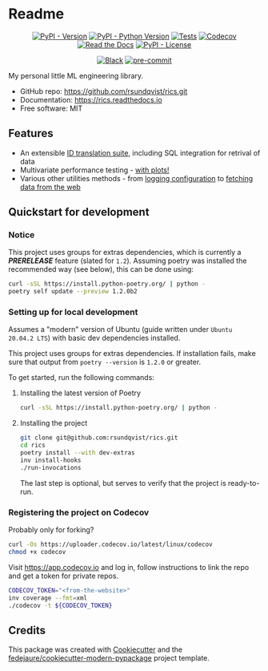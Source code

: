 # Readme

<div align="center">

[![PyPI - Version](https://img.shields.io/pypi/v/rics.svg)](https://pypi.python.org/pypi/rics)
[![PyPI - Python Version](https://img.shields.io/pypi/pyversions/rics.svg)](https://pypi.python.org/pypi/rics)
[![Tests](https://github.com/rsundqvist/rics/workflows/tests/badge.svg)](https://github.com/rsundqvist/rics/actions?workflow=tests)
[![Codecov](https://codecov.io/gh/rsundqvist/rics/branch/main/graph/badge.svg)](https://codecov.io/gh/rsundqvist/rics)
[![Read the Docs](https://readthedocs.org/projects/rics/badge/)](https://rics.readthedocs.io/)
[![PyPI - License](https://img.shields.io/pypi/l/rics.svg)](https://pypi.python.org/pypi/rics)

[![Black](https://img.shields.io/badge/code%20style-black-000000.svg)](https://github.com/psf/black)
[![pre-commit](https://img.shields.io/badge/pre--commit-enabled-brightgreen?logo=pre-commit&logoColor=white)](https://github.com/pre-commit/pre-commit)


</div>


My personal little ML engineering library.

* GitHub repo: <https://github.com/rsundqvist/rics.git>
* Documentation: <https://rics.readthedocs.io>
* Free software: MIT

## Features

* An extensible [ID translation suite](https://rics.readthedocs.io/en/latest/translation-quickstart.html), including SQL integration for retrival of data
* Multivariate performance testing - [with plots!](https://rics.readthedocs.io/en/latest/utility-perftest.html)
* Various other utilities methods - 
  from [logging configuration](https://rics.readthedocs.io/en/latest/utility-logging.html)
  to [fetching data from the web](https://rics.readthedocs.io/en/latest/utility-data-download.html)

## Quickstart for development

### Notice
This project uses groups for extras dependencies, which is currently a **_PRERELEASE_** feature (slated for `1.2`). Assuming
poetry was installed the recommended way (see below), this can be done using:
```bash
curl -sSL https://install.python-poetry.org/ | python -
poetry self update --preview 1.2.0b2
```

### Setting up for local development
Assumes a "modern" version of Ubuntu (guide written under `Ubuntu 20.04.2 LTS`) with basic dev dependencies installed.

This project uses groups for extras dependencies. If installation fails, make sure that output from `poetry --version` 
is `1.2.0` or greater.

To get started, run the following commands:

1. Installing the latest version of Poetry
   ```bash
   curl -sSL https://install.python-poetry.org/ | python -
   ```

2. Installing the project
   ```bash
   git clone git@github.com:rsundqvist/rics.git
   cd rics
   poetry install --with dev-extras
   inv install-hooks
   ./run-invocations
   ```
   The last step is optional, but serves to verify that the project is ready-to-run.

### Registering the project on Codecov

Probably only for forking?
```bash
curl -Os https://uploader.codecov.io/latest/linux/codecov
chmod +x codecov
```

Visit https://app.codecov.io and log in, follow instructions to link the repo and get a token for private repos.
```bash
CODECOV_TOKEN="<from-the-website>"
inv coverage --fmt=xml
./codecov -t ${CODECOV_TOKEN}
```

## Credits

This package was created with [Cookiecutter][cookiecutter] and
the [fedejaure/cookiecutter-modern-pypackage][cookiecutter-modern-pypackage] project template.

[cookiecutter]: https://github.com/cookiecutter/cookiecutter

[cookiecutter-modern-pypackage]: https://github.com/fedejaure/cookiecutter-modern-pypackage
